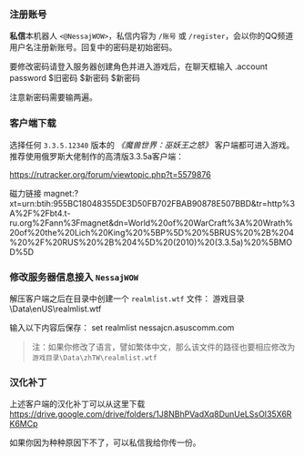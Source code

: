 ### 注册账号

**私信**本机器人 `<@NessajWOW>`，私信内容为 `/账号` 或 `/register`，会以你的QQ频道用户名注册新账号。回复中的密码是初始密码。

要修改密码请登入服务器创建角色并进入游戏后，在聊天框输入 
    .account password $旧密码 $新密码 $新密码

注意新密码需要输两遍。

### 客户端下载

选择任何 `3.3.5.12340` 版本的 *《魔兽世界：巫妖王之怒》* 客户端都可进入游戏。
推荐使用俄罗斯大佬制作的高清版3.3.5a客户端：

https://rutracker.org/forum/viewtopic.php?t=5579876

磁力链接
magnet:?xt=urn:btih:955BC18048355DE3D50FB702FBAB90878E507BBD&tr=http%3A%2F%2Fbt4.t-ru.org%2Fann%3Fmagnet&dn=World%20of%20WarCraft%3A%20Wrath%20of%20the%20Lich%20King%20%5BP%5D%20%5BRUS%20%2B%204%20%2F%20RUS%20%2B%204%5D%20(2010)%20(3.3.5a)%20%5BMOD%5D

### 修改服务器信息接入 `NessajWOW`

解压客户端之后在目录中创建一个 `realmlist.wtf` 文件：
    游戏目录\Data\enUS\realmlist.wtf

输入以下内容后保存：
    set realmlist nessajcn.asuscomm.com

> 注：如果你修改了语言，譬如繁体中文，那么该文件的路径也要相应修改为 `游戏目录\Data\zhTW\realmlist.wtf`

### 汉化补丁

上述客户端的汉化补丁可以从这里下载
    https://drive.google.com/drive/folders/1J8NBhPVadXq8DunUeLSsOI35X6RK6MCp

如果你因为种种原因下不了，可以私信我给你传一份。